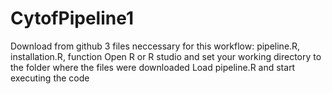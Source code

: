 # CytofPipeline1
Download from github 3 files neccessary for this workflow: pipeline.R, installation.R, function 
Open R or R studio and set your working directory to the folder where the files were downloaded
Load pipeline.R and start executing the code 
